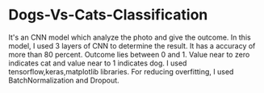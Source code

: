 # Dogs-Vs-Cats-Classification
It's an CNN model which analyze the photo and give the outcome.
In this model, I used 3 layers of CNN to determine the result.
It has a accuracy of more than 80 percent.
Outcome lies between 0 and 1.
Value near to zero indicates cat and value near to 1 indicates dog.
I used tensorflow,keras,matplotlib libraries.
For reducing overfitting, I used BatchNormalization and Dropout.
